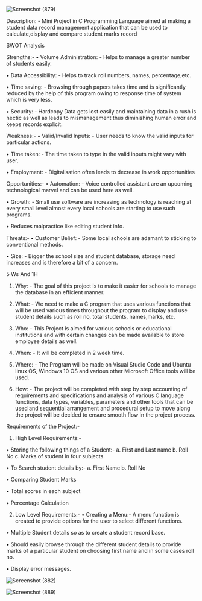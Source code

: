 ![Screenshot (879)](https://user-images.githubusercontent.com/98812321/153708914-f88b3554-f754-4c42-be01-7125139e168e.png)


Description: - Mini Project in C Programming Language aimed at making a student data record management application that can be used to calculate,display and compare student marks record

SWOT Analysis

Strengths:-
•	Volume Administration: - Helps to manage a greater number of students easily.

•	Data Accessibility: - Helps to track roll numbers, names, percentage,etc.

•	Time saving: - Browsing through papers takes time and is significantly reduced by the help of this program owing to response time of system which is very less. 

•	Security: - Hardcopy Data gets lost easily and maintaining data in a rush is hectic as well as leads to mismanagement thus diminishing human error and keeps records           explicit.

Weakness:-
•	Valid/Invalid Inputs: - User needs to know the valid inputs for particular actions.

•	Time taken: - The time taken to type in the valid inputs might vary with user.

•	Employment: - Digitalisation often leads to decrease in work opportunities

Opportunities:-
•	Automation: - Voice controlled assistant are an upcoming technological marvel and can be used here as well.

•	Growth: - Small use software are increasing as technology is reaching at every small level almost every local schools are starting to use such programs.

•	Reduces malpractice like editing student info.

Threats:-
•	Customer Belief: - Some local schools are adamant to sticking to conventional methods.

•	Size: - Bigger the school size and student database, storage need increases and is therefore a bit of a concern.


5 Ws And 1H
1.	Why: - The goal of this project is to make it easier for schools to manage the database in an efficient manner.


2.	What: - We need to make a C program that uses various functions that will be used various times throughout the program to display and use student details such as roll                 no, total students, names,marks, etc.


3.	Who: - This Project is aimed for various schools or educational institutions and with certain changes can be made available to store employee details as well.


4.	When: - It will be completed in 2 week time.


5.	Where: - The Program will be made on Visual Studio Code and Ubuntu linux OS, Windows 10 OS and various other Microsoft Office tools will be used.


6.	How: - The project will be completed with step by step accounting of requirements and specifications and analysis of various C language functions, data types,                        variables, parameters and other tools that can be used and sequential arrangement and procedural setup to move along the project will be decided to ensure                      smooth flow in the project process.

Requirements of the Project:-

1) High Level Requirements:-

•	Storing the following things of a Student:-
a.	First and Last name 
b.	Roll No
c.	Marks of student in four subjects.

•	To Search student details by:-
a.	First Name
b.	Roll No

•	Comparing Student Marks

•	Total scores in each subject

•	Percentage Calculation

2) Low Level Requirements:-
•	Creating a Menu:-
A menu function is created to provide options for the user to select different functions.

•	Multiple Student details so as to create a student record base.

•	Should easily browse through the different student details to provide marks of a particular student on choosing first name and in some cases roll no.

•	Display error messages.







![Screenshot (882)](https://user-images.githubusercontent.com/98812321/153709565-d110fb30-d119-48ef-8b8d-227d76bd1707.png)


![Screenshot (889)](https://user-images.githubusercontent.com/98812321/153710448-04efbbc8-ab03-466b-aac4-10e95120f7c0.png)
